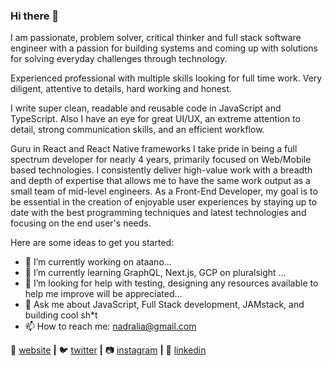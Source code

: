 ### Hi there 👋
I am passionate, problem solver, critical thinker and full stack software engineer with a passion for building systems and coming up with solutions for solving everyday challenges through technology. 

Experienced professional with multiple skills looking for full time work. Very diligent, attentive to details, hard working and honest.

I write super clean, readable and reusable code in JavaScript and TypeScript. Also I have an eye for great UI/UX, an extreme attention to detail, strong communication skills, and an efficient workflow.

Guru in React and React Native frameworks
I take pride in being a full spectrum developer for nearly 4 years, primarily focused on Web/Mobile based technologies. I consistently deliver high-value work with a breadth and depth of expertise that allows me to have the same work output as a small team of mid-level engineers.
As a Front-End Developer, my goal is to be essential in the creation of enjoyable user experiences by staying up to date with the best programming techniques and latest technologies and focusing on the end user's needs.

Here are some ideas to get you started:

- 🔭 I’m currently working on ataano...
- 🌱 I’m currently learning GraphQL, Next.js, GCP on pluralsight ...
- 🤔 I’m looking for help with testing, designing any resources available to help me improve will be appreciated...
- 💬 Ask me about JavaScript, Full Stack development, JAMstack, and building cool sh*t
- 📫 How to reach me: nadralia@gmail.com

🏡 [website][website] **|** 
🐦 [twitter][twitter] **|** 
📷 [instagram][instagram] **|** 
👔 [linkedin][linkedin]

[website]: https://nadralia.github.io/adralianelson/
[twitter]: https://twitter.com/FieldMarshal256
[instagram]: https://www.instagram.com/nelsonadralia/
[linkedin]: https://www.linkedin.com/in/adralia-nelson-2a956564/
